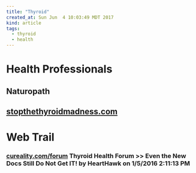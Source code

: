 ```yaml
---
title: "Thyroid"
created_at: Sun Jun  4 10:03:49 MDT 2017
kind: article
tags:
  - thyroid
  - health
---
```


<h1>Health Professionals</h1>

<h2>Naturopath</h2>

<h2>
  <a href="https://stopthethyroidmadness.com/" target="_blank">stopthethyroidmadness.com</a>
</h2>

<h1>Web Trail</h1>

<h3>
  <a href="https://www.cureality.com/forum/topics.aspx?ID=18595" target="_blank">cureality.com/forum</a>
  Thyroid Health Forum >> Even the New Docs Still Do Not Get IT!  by HeartHawk on 1/5/2016 2:11:13 PM 
</h3>


<!--
html boilerplate
<a href="" target="_blank"></a>
<a name=""></a>
<img src="" width="400px">
<ul>
  <li></li>
</ul>
<pre>
</pre>
<pre><code>
</code></pre>
<math xmlns='http://www.w3.org/1998/Math/MathML' display='block'>
</math>
-->
